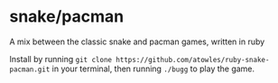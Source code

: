 # snake/pacman
A mix between the classic snake and pacman games, written in ruby

Install by running ```git clone https://github.com/atowles/ruby-snake-pacman.git``` in your terminal, then running ```./bugg``` to play the game.
